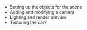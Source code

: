 - Setting up the objects for the scene
- Adding and modifying a camera
- Lighting and render preview
- Texturing the car?
